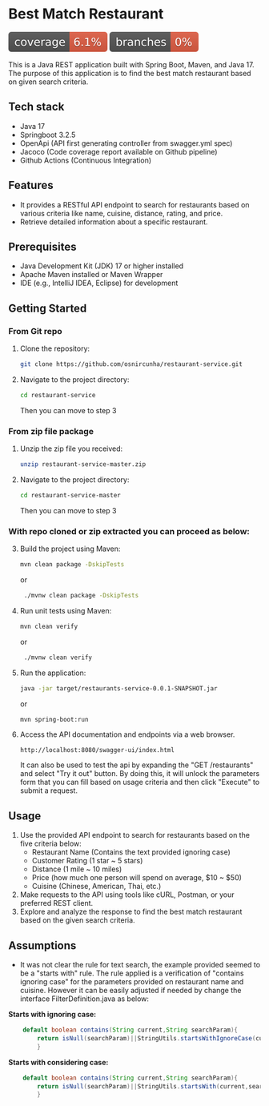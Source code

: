 # Best Match Restaurant

![Coverage](.github/badges/jacoco.svg) ![Branches](.github/badges/branches.svg)

This is a Java REST application built with Spring Boot, Maven, and Java 17. The purpose of this application is to find
the best match restaurant based on given search criteria.

## Tech stack

* Java 17
* Springboot 3.2.5
* OpenApi (API first generating controller from swagger.yml spec)
* Jacoco (Code coverage report available on Github pipeline)
* Github Actions (Continuous Integration)

## Features

- It provides a RESTful API endpoint to search for restaurants based on various criteria like name, cuisine, distance,
  rating, and price.
- Retrieve detailed information about a specific restaurant.

## Prerequisites

- Java Development Kit (JDK) 17 or higher installed
- Apache Maven installed or Maven Wrapper
- IDE (e.g., IntelliJ IDEA, Eclipse) for development

## Getting Started

### From Git repo

1. Clone the repository:

    ```bash
    git clone https://github.com/osnircunha/restaurant-service.git
    ```
2. Navigate to the project directory:

    ```bash
    cd restaurant-service
    ```
   Then you can move to step 3

### From zip file package

1. Unzip the zip file you received:
   ```bash
   unzip restaurant-service-master.zip
   ```
2. Navigate to the project directory:

    ```bash
    cd restaurant-service-master
    ```
   Then you can move to step 3

### With repo cloned or zip extracted you can proceed as below:

3. Build the project using Maven:

    ```bash
    mvn clean package -DskipTests
    ```
   or
   ```bash
    ./mvnw clean package -DskipTests
    ```

4. Run unit tests using Maven:

    ```bash
    mvn clean verify
    ```
   or
   ```bash
    ./mvnw clean verify
    ```


5. Run the application:

    ```bash
    java -jar target/restaurants-service-0.0.1-SNAPSHOT.jar
    ```
   or
    ```bash
    mvn spring-boot:run
    ```

6. Access the API documentation and endpoints via a web browser.

   ```http
   http://localhost:8080/swagger-ui/index.html
   ```
   It can also be used to test the api by expanding the "GET /restaurants" and select "Try it out" button.
   By doing this, it will unlock the parameters form that you can fill based on usage criteria and then click "Execute"
   to submit a request.

## Usage

1. Use the provided API endpoint to search for restaurants based on the five criteria below:
    * Restaurant Name (Contains the text provided ignoring case)
    * Customer Rating (1 star ~ 5 stars)
    * Distance (1 mile ~ 10 miles)
    * Price (how much one person will spend on average, $10 ~ $50)
    * Cuisine (Chinese, American, Thai, etc.)
2. Make requests to the API using tools like cURL, Postman, or your preferred REST client.
3. Explore and analyze the response to find the best match restaurant based on the given search criteria.

## Assumptions

* It was not clear the rule for text search, the example provided seemed to be a "starts with" rule.
  The rule applied is a verification of "contains ignoring case" for the parameters provided on restaurant name and
  cuisine. However it can be easily adjusted if needed by change the interface FilterDefinition.java as below:

**Starts with ignoring case:**

```java
    default boolean contains(String current,String searchParam){
        return isNull(searchParam)||StringUtils.startsWithIgnoreCase(current,searchParam);
        }
```

**Starts with considering case:**


```java
    default boolean contains(String current,String searchParam){
        return isNull(searchParam)||StringUtils.startsWith(current,searchParam);
        }
```

